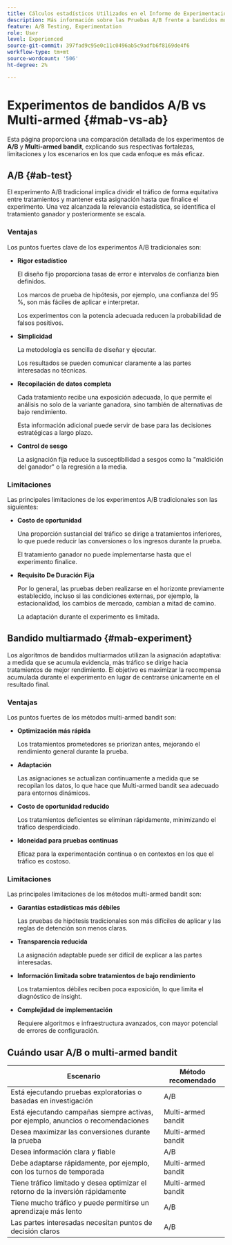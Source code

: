 ```yaml
---
title: Cálculos estadísticos Utilizados en el Informe de Experimentación
description: Más información sobre las Pruebas A/B frente a bandidos multiarmados
feature: A/B Testing, Experimentation
role: User
level: Experienced
source-git-commit: 397fad9c95e0c11c0496ab5c9adfb6f8169de4f6
workflow-type: tm+mt
source-wordcount: '506'
ht-degree: 2%

---
```


# Experimentos de bandidos A/B vs Multi-armed {#mab-vs-ab}

<!--
>[!CONTEXTUALHELP]
>id="ajo_ab_test_mab"
>title="Experiment type"
>abstract="Experiment type determines how traffic is allocated between treatments during your test. Choose the method that best aligns with your goals:</br>
>
>* **A/B Experiment**: Splits traffic as you define between treatments and measures performance until results are statistically significant. Best for learning which treatment performs better in a controlled comparison.
>
>* **Multi-armed Bandit**: Shifts traffic toward higher-performing treatments as data is collected, balancing speed and optimization. Useful when you want to maximize conversions during the experiment.
>
>* **Bring your own Multi-armed Bandit**: Use your own algorithm to decide traffic allocation, giving you flexibility if you have a custom model or strategy."
-->

Esta página proporciona una comparación detallada de los experimentos de **A/B** y **Multi-armed bandit**, explicando sus respectivas fortalezas, limitaciones y los escenarios en los que cada enfoque es más eficaz.

## A/B {#ab-test}

El experimento A/B tradicional implica dividir el tráfico de forma equitativa entre tratamientos y mantener esta asignación hasta que finalice el experimento. Una vez alcanzada la relevancia estadística, se identifica el tratamiento ganador y posteriormente se escala.

### Ventajas

Los puntos fuertes clave de los experimentos A/B tradicionales son:

* **Rigor estadístico**

  El diseño fijo proporciona tasas de error e intervalos de confianza bien definidos.

  Los marcos de prueba de hipótesis, por ejemplo, una confianza del 95 %, son más fáciles de aplicar e interpretar.

  Los experimentos con la potencia adecuada reducen la probabilidad de falsos positivos.

* **Simplicidad**

  La metodología es sencilla de diseñar y ejecutar.

  Los resultados se pueden comunicar claramente a las partes interesadas no técnicas.

* **Recopilación de datos completa**

  Cada tratamiento recibe una exposición adecuada, lo que permite el análisis no solo de la variante ganadora, sino también de alternativas de bajo rendimiento.

  Esta información adicional puede servir de base para las decisiones estratégicas a largo plazo.

* **Control de sesgo**

  La asignación fija reduce la susceptibilidad a sesgos como la &quot;maldición del ganador&quot; o la regresión a la media.

### Limitaciones

Las principales limitaciones de los experimentos A/B tradicionales son las siguientes:

* **Costo de oportunidad**

  Una proporción sustancial del tráfico se dirige a tratamientos inferiores, lo que puede reducir las conversiones o los ingresos durante la prueba.

  El tratamiento ganador no puede implementarse hasta que el experimento finalice.

* **Requisito De Duración Fija**

  Por lo general, las pruebas deben realizarse en el horizonte previamente establecido, incluso si las condiciones externas, por ejemplo, la estacionalidad, los cambios de mercado, cambian a mitad de camino.

  La adaptación durante el experimento es limitada.

## Bandido multiarmado {#mab-experiment}

Los algoritmos de bandidos multiarmados utilizan la asignación adaptativa: a medida que se acumula evidencia, más tráfico se dirige hacia tratamientos de mejor rendimiento. El objetivo es maximizar la recompensa acumulada durante el experimento en lugar de centrarse únicamente en el resultado final.

### Ventajas

Los puntos fuertes de los métodos multi-armed bandit son:

* **Optimización más rápida**

  Los tratamientos prometedores se priorizan antes, mejorando el rendimiento general durante la prueba.

* **Adaptación**

  Las asignaciones se actualizan continuamente a medida que se recopilan los datos, lo que hace que Multi-armed bandit sea adecuado para entornos dinámicos.

* **Costo de oportunidad reducido**

  Los tratamientos deficientes se eliminan rápidamente, minimizando el tráfico desperdiciado.

* **Idoneidad para pruebas continuas**

  Eficaz para la experimentación continua o en contextos en los que el tráfico es costoso.

### Limitaciones

Las principales limitaciones de los métodos multi-armed bandit son:

* **Garantías estadísticas más débiles**

  Las pruebas de hipótesis tradicionales son más difíciles de aplicar y las reglas de detención son menos claras.

* **Transparencia reducida**

  La asignación adaptable puede ser difícil de explicar a las partes interesadas.

* **Información limitada sobre tratamientos de bajo rendimiento**

  Los tratamientos débiles reciben poca exposición, lo que limita el diagnóstico de insight.

* **Complejidad de implementación**

  Requiere algoritmos e infraestructura avanzados, con mayor potencial de errores de configuración.

## Cuándo usar A/B o multi-armed bandit

| Escenario | Método recomendado |
|-|-|
| Está ejecutando pruebas exploratorias o basadas en investigación | A/B |
| Está ejecutando campañas siempre activas, por ejemplo, anuncios o recomendaciones | Multi-armed bandit |
| Desea maximizar las conversiones durante la prueba | Multi-armed bandit |
| Desea información clara y fiable | A/B |
| Debe adaptarse rápidamente, por ejemplo, con los turnos de temporada | Multi-armed bandit |
| Tiene tráfico limitado y desea optimizar el retorno de la inversión rápidamente | Multi-armed bandit |
| Tiene mucho tráfico y puede permitirse un aprendizaje más lento | A/B |
| Las partes interesadas necesitan puntos de decisión claros | A/B |

